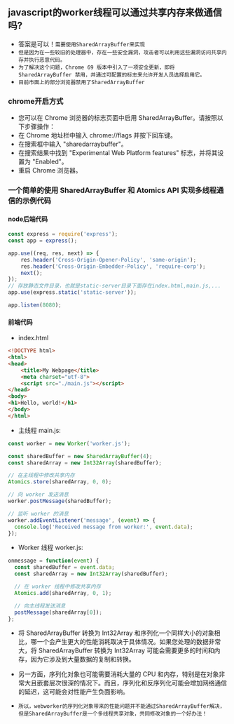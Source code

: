 ## javascript的worker线程可以通过共享内存来做通信吗?
* 答案是可以！`需要使用SharedArrayBuffer来实现`
* `但是因为在一些较旧的处理器中，存在一些安全漏洞，攻击者可以利用这些漏洞访问共享内存并执行恶意代码。`
* `为了解决这个问题，Chrome 69 版本中引入了一项安全更新，即将 SharedArrayBuffer 禁用，并通过可配置的标志来允许开发人员选择启用它。`
* `目前市面上的部分浏览器禁用了SharedArrayBuffer`

### chrome开启方式
* 您可以在 Chrome 浏览器的标志页面中启用 SharedArrayBuffer。请按照以下步骤操作：
* 在 Chrome 地址栏中输入 chrome://flags 并按下回车键。
* 在搜索框中输入 "sharedarraybuffer"。
* 在搜索结果中找到 "Experimental Web Platform features" 标志，并将其设置为 "Enabled"。
* 重启 Chrome 浏览器。


### 一个简单的使用 SharedArrayBuffer 和 Atomics API 实现多线程通信的示例代码
#### node后端代码
```javascript
const express = require('express');
const app = express();

app.use((req, res, next) => {
    res.header('Cross-Origin-Opener-Policy', 'same-origin');
    res.header('Cross-Origin-Embedder-Policy', 'require-corp');
    next();
});
// 存放静态文件目录，也就是static-server目录下面存在index.html,main.js,...
app.use(express.static('static-server'));

app.listen(8080);
```

#### 前端代码
* index.html
```html
<!DOCTYPE html>
<html>
<head>
    <title>My Webpage</title>
    <meta charset="utf-8">
    <script src="./main.js"></script>
</head>
<body>
<h1>Hello, world!</h1>
</body>
</html>
```
* 主线程 main.js:
```javascript
const worker = new Worker('worker.js');

const sharedBuffer = new SharedArrayBuffer(4);
const sharedArray = new Int32Array(sharedBuffer);

// 在主线程中修改共享内存
Atomics.store(sharedArray, 0, 0);

// 向 worker 发送消息
worker.postMessage(sharedBuffer);

// 监听 worker 的消息
worker.addEventListener('message', (event) => {
  console.log('Received message from worker:', event.data);
});

```
* Worker 线程 worker.js:
```javascript
onmessage = function(event) {
  const sharedBuffer = event.data;
  const sharedArray = new Int32Array(sharedBuffer);

  // 在 worker 线程中修改共享内存
  Atomics.add(sharedArray, 0, 1);

  // 向主线程发送消息
  postMessage(sharedArray[0]);
};
```

* 将 SharedArrayBuffer 转换为 Int32Array 和序列化一个同样大小的对象相比，哪一个会产生更大的性能消耗取决于具体情况。如果您处理的数据非常大，将 SharedArrayBuffer 转换为 Int32Array 可能会需要更多的时间和内存，因为它涉及到大量数据的复制和转换。

* 另一方面，序列化对象也可能需要消耗大量的 CPU 和内存，特别是在对象非常大且嵌套层次很深的情况下。而且，序列化和反序列化可能会增加网络通信的延迟，这可能会对性能产生负面影响。

* `所以，webworker的序列化对象带来的性能问题并不能通过SharedArrayBuffer解决，但是SharedArrayBuffer是一个多线程共享对象，共同修改对象的一个好办法！`


